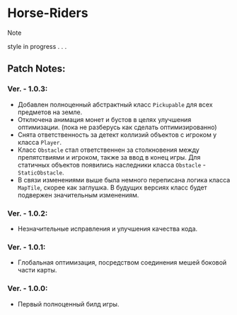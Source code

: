# Horse-Riders
> [!NOTE]
> style in progress . . .  
## Patch Notes:  
### Ver. - 1.0.3:  
- Добавлен полноценный абстрактный класс `Pickupable` для всех предметов на земле.  
- Отключена анимация монет и бустов в целях улучшения оптимизации. (пока не разберусь как сделать оптимизированно)  
- Снята ответственность за детект коллизий объектов с игроком у класса `Player`.  
- Класс `Obstacle` стал ответственнен за столкновения между препятствиями и игроком, также за ввод в конец игры. Для статичных объектов появились наследники класса `Obstacle` - `StaticObstacle`.  
- В связи изменениями выше была немного переписана логика класса `MapTile`, скорее как заглушка. В будущих версиях класс будет подвержен значительным изменениям.  
### Ver. - 1.0.2:  
- Незначительные исправления и улучшения качества кода.  
### Ver. - 1.0.1:  
- Глобальная оптимизация, посредством соединения мешей боковой части карты.  
### Ver. - 1.0.0:  
- Первый полноценный билд игры.